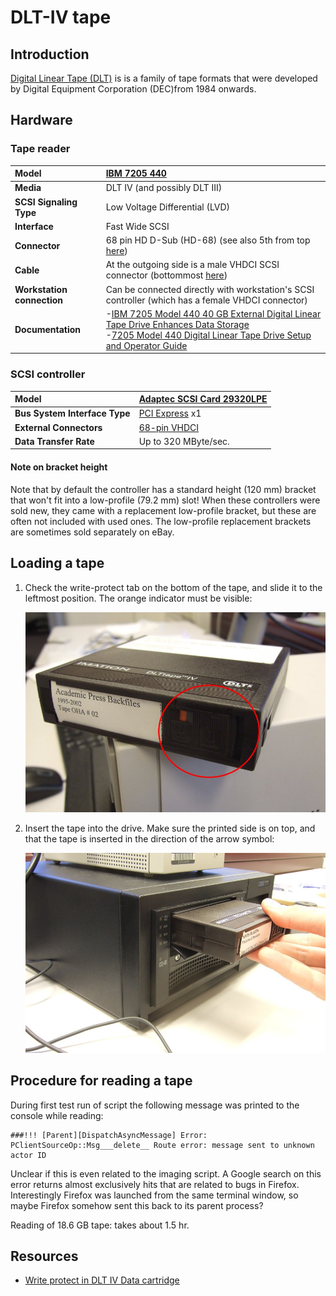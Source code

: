 # DLT-IV tape

## Introduction

[Digital Linear Tape (DLT)](https://en.wikipedia.org/wiki/Digital_Linear_Tape) is is a family of tape formats that were developed by Digital Equipment Corporation (DEC)from 1984 onwards.

## Hardware

### Tape reader

|**Model**|[IBM 7205 440](https://web.archive.org/web/20181101132449/https://www-01.ibm.com/common/ssi/cgi-bin/ssialias?infotype=DD&subtype=SM&htmlfid=649/ENUS7205-440)|
|:--|:--|
|**Media**|DLT IV (and possibly DLT III)|
|**SCSI Signaling Type**|Low Voltage Differential (LVD)|
|**Interface**|Fast Wide SCSI|
|**Connector**|68 pin HD D-Sub (HD-68) (see also 5th from top [here](http://www.paralan.com/sediff.html))|
|**Cable**|At the outgoing side is a male VHDCI SCSI connector (bottommost [here](http://www.paralan.com/sediff.html))|
|**Workstation connection**|Can be connected directly with workstation's SCSI controller (which has a female VHDCI connector)|
|**Documentation**|-[IBM 7205 Model 440 40 GB External Digital Linear Tape  Drive  Enhances  Data  Storage](https://web.archive.org/web/20181101131555/https://www-01.ibm.com/common/ssi/rep_ca/2/897/ENUS101-062/ENUS101-062.PDF)<br>-[7205 Model 440 Digital Linear Tape Drive Setup and Operator Guide](https://web.archive.org/web/20181101132208/http://ps-2.kev009.com/basil.holloway/ALL%20PDF/a4100501.pdf)|

### SCSI controller

|**Model**|[Adaptec SCSI Card 29320LPE](https://storage.microsemi.com/en-us/support/scsi/u320/asc-29320lpe/)|
|:--|:--|
|**Bus System Interface Type**|[PCI Express](https://en.wikipedia.org/wiki/PCI_Express) x1|
|**External Connectors**|[68-pin VHDCI](https://en.wikipedia.org/wiki/Very-high-density_cable_interconnect)|
|**Data Transfer Rate**|Up to 320 MByte/sec.|

#### Note on bracket height

Note that by default the controller has a standard height (120 mm) bracket that won't fit into a low-profile (79.2 mm) slot! When these controllers were sold new, they came with a replacement low-profile bracket, but these are often not included with used ones. The low-profile replacement brackets are sometimes sold separately on eBay.

## Loading a tape

1. Check the write-protect tab on the bottom of the tape, and slide it to
the leftmost position. The orange indicator must be visible:

    ![](./img/dlt-protect.jpg)

2. Insert the tape into the drive. Make sure the printed side is on top, and that the tape is inserted in the direction of the arrow symbol:

    ![](./img/dlt-insert.jpg)



## Procedure for reading a tape

During first test run of script the following message was printed to the console while reading: 


    ###!!! [Parent][DispatchAsyncMessage] Error: PClientSourceOp::Msg___delete__ Route error: message sent to unknown actor ID

Unclear if this is even related to the imaging script. A Google search on this error returns almost exclusively hits that are related to bugs in Firefox. Interestingly Firefox was launched from the same terminal window, so maybe Firefox somehow sent this back to its parent process?

Reading of 18.6 GB tape: takes about 1.5 hr.

## Resources

- [Write protect in DLT IV Data cartridge](https://community.hpe.com/t5/StoreEver-Tape-Storage/Write-protect-in-DLT-IV-Data-cartridge/td-p/129718)